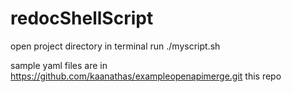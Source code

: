 # redocShellScript

open project directory in terminal
run 
./myscript.sh


sample yaml files are in
https://github.com/kaanathas/exampleopenapimerge.git 
this repo

